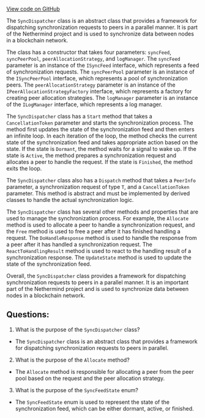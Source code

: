 [View code on GitHub](https://github.com/NethermindEth/nethermind/src/Nethermind/Nethermind.Synchronization/ParallelSync/SyncDispatcher.cs)

The `SyncDispatcher` class is an abstract class that provides a framework for dispatching synchronization requests to peers in a parallel manner. It is part of the Nethermind project and is used to synchronize data between nodes in a blockchain network. 

The class has a constructor that takes four parameters: `syncFeed`, `syncPeerPool`, `peerAllocationStrategy`, and `logManager`. The `syncFeed` parameter is an instance of the `ISyncFeed` interface, which represents a feed of synchronization requests. The `syncPeerPool` parameter is an instance of the `ISyncPeerPool` interface, which represents a pool of synchronization peers. The `peerAllocationStrategy` parameter is an instance of the `IPeerAllocationStrategyFactory` interface, which represents a factory for creating peer allocation strategies. The `logManager` parameter is an instance of the `ILogManager` interface, which represents a log manager.

The `SyncDispatcher` class has a `Start` method that takes a `CancellationToken` parameter and starts the synchronization process. The method first updates the state of the synchronization feed and then enters an infinite loop. In each iteration of the loop, the method checks the current state of the synchronization feed and takes appropriate action based on the state. If the state is `Dormant`, the method waits for a signal to wake up. If the state is `Active`, the method prepares a synchronization request and allocates a peer to handle the request. If the state is `Finished`, the method exits the loop.

The `SyncDispatcher` class also has a `Dispatch` method that takes a `PeerInfo` parameter, a synchronization request of type `T`, and a `CancellationToken` parameter. This method is abstract and must be implemented by derived classes to handle the actual synchronization logic.

The `SyncDispatcher` class has several other methods and properties that are used to manage the synchronization process. For example, the `Allocate` method is used to allocate a peer to handle a synchronization request, and the `Free` method is used to free a peer after it has finished handling a request. The `DoHandleResponse` method is used to handle the response from a peer after it has handled a synchronization request. The `ReactToHandlingResult` method is used to react to the handling result of a synchronization response. The `UpdateState` method is used to update the state of the synchronization feed. 

Overall, the `SyncDispatcher` class provides a framework for dispatching synchronization requests to peers in a parallel manner. It is an important part of the Nethermind project and is used to synchronize data between nodes in a blockchain network.
## Questions: 
 1. What is the purpose of the `SyncDispatcher` class?
- The `SyncDispatcher` class is an abstract class that provides a framework for dispatching synchronization requests to peers in parallel.

2. What is the purpose of the `Allocate` method?
- The `Allocate` method is responsible for allocating a peer from the peer pool based on the request and the peer allocation strategy.

3. What is the purpose of the `SyncFeedState` enum?
- The `SyncFeedState` enum is used to represent the state of the synchronization feed, which can be either dormant, active, or finished.